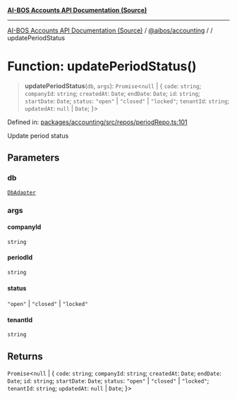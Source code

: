[**AI-BOS Accounts API Documentation (Source)**](../../../README.md)

***

[AI-BOS Accounts API Documentation (Source)](../../../README.md) / [@aibos/accounting](../README.md) / [](../README.md) / updatePeriodStatus

# Function: updatePeriodStatus()

> **updatePeriodStatus**(`db`, `args`): `Promise`\<`null` \| \{ `code`: `string`; `companyId`: `string`; `createdAt`: `Date`; `endDate`: `Date`; `id`: `string`; `startDate`: `Date`; `status`: `"open"` \| `"closed"` \| `"locked"`; `tenantId`: `string`; `updatedAt`: `null` \| `Date`; \}\>

Defined in: [packages/accounting/src/repos/periodRepo.ts:101](https://github.com/pohlai88/accounts/blob/48103fb36d28b2b9bfb33472b6de2f719773cde9/packages/accounting/src/repos/periodRepo.ts#L101)

Update period status

## Parameters

### db

[`DbAdapter`](../../db/adapter/interfaces/DbAdapter.md)

### args

#### companyId

`string`

#### periodId

`string`

#### status

`"open"` \| `"closed"` \| `"locked"`

#### tenantId

`string`

## Returns

`Promise`\<`null` \| \{ `code`: `string`; `companyId`: `string`; `createdAt`: `Date`; `endDate`: `Date`; `id`: `string`; `startDate`: `Date`; `status`: `"open"` \| `"closed"` \| `"locked"`; `tenantId`: `string`; `updatedAt`: `null` \| `Date`; \}\>
